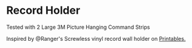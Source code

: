 # Record Holder

Tested with 2 Large 3M Picture Hanging Command Strips

Inspired by @Ranger's Screwless vinyl record wall holder on [Printables.](https://www.printables.com/model/225651-screwless-vinyl-record-wall-holder)

